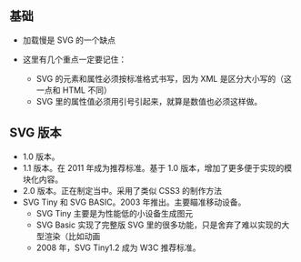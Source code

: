 ## 基础

- 加载慢是 SVG 的一个缺点

- 这里有几个重点一定要记住：
  - SVG 的元素和属性必须按标准格式书写，因为 XML 是区分大小写的（这一点和 HTML 不同）
  - SVG 里的属性值必须用引号引起来，就算是数值也必须这样做。

## SVG 版本

- 1.0 版本。
- 1.1 版本。在 2011 年成为推荐标准。基于 1.0 版本，增加了更多便于实现的模块化内容。
- 2.0 版本。正在制定当中。采用了类似 CSS3 的制作方法
- SVG Tiny 和 SVG BASIC。2003 年推出。主要瞄准移动设备。
  - SVG Tiny 主要是为性能低的小设备生成图元
  - SVG Basic 实现了完整版 SVG 里的很多功能，只是舍弃了难以实现的大型渲染（比如动画
  - 2008 年，SVG Tiny1.2 成为 W3C 推荐标准。
